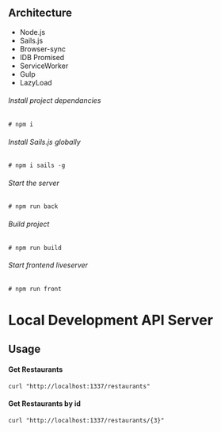 ## Architecture
- Node.js
- Sails.js
- Browser-sync
- IDB Promised
- ServiceWorker
- Gulp
- LazyLoad

###### Install project dependancies
```Install project dependancies
# npm i
```
###### Install Sails.js globally
```Install sails global
# npm i sails -g
```
###### Start the server
```Start server
# npm run back
```
###### Build project
```Start server
# npm run build
```
###### Start frontend liveserver
```Start server
# npm run front
```

# Local Development API Server
## Usage
#### Get Restaurants
```
curl "http://localhost:1337/restaurants"
```
#### Get Restaurants by id
````
curl "http://localhost:1337/restaurants/{3}"
````